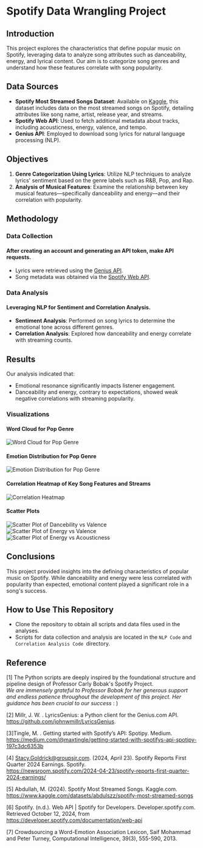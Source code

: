 # Spotify Data Wrangling Project

## Introduction
This project explores the characteristics that define popular music on Spotify, leveraging data to analyze song attributes such as danceability, energy, and lyrical content. Our aim is to categorize song genres and understand how these features correlate with song popularity.

## Data Sources
- **Spotify Most Streamed Songs Dataset**: Available on [Kaggle](https://www.kaggle.com/datasets/abdulszz/spotify-most-streamed-songs), this dataset includes data on the most streamed songs on Spotify, detailing attributes like song name, artist, release year, and streams.
- **Spotify Web API**: Used to fetch additional metadata about tracks, including acousticness, energy, valence, and tempo.
- **Genius API**: Employed to download song lyrics for natural language processing (NLP).

## Objectives
1. **Genre Categorization Using Lyrics**: Utilize NLP techniques to analyze lyrics' sentiment based on the genre labels such as R&B, Pop, and Rap.
2. **Analysis of Musical Features**: Examine the relationship between key musical features—specifically danceability and energy—and their correlation with popularity.

## Methodology
### Data Collection
#### After creating an account and generating an API token, make API requests.
- Lyrics were retrieved using the [Genius API](https://genius.com/api-clients).
- Song metadata was obtained via the [Spotify Web API](https://developer.spotify.com/documentation/web-api).

### Data Analysis
#### Leveraging NLP for Sentiment and Correlation Analysis. 
- **Sentiment Analysis**: Performed on song lyrics to determine the emotional tone across different genres.
- **Correlation Analysis**: Explored how danceability and energy correlate with streaming counts.

## Results
Our analysis indicated that:
- Emotional resonance significantly impacts listener engagement.
- Danceability and energy, contrary to expectations, showed weak negative correlations with streaming popularity.

### Visualizations
#### Word Cloud for Pop Genre
![Word Cloud for Pop Genre](wordclouds/Pop_wordcloud.png)

#### Emotion Distribution for Pop Genre
![Emotion Distribution for Pop Genre](piecharts/Pop_pie_chart.png)

#### Correlation Heatmap of Key Song Features and Streams
![Correlation Heatmap](https://github.com/BingquanZhang/Data_Wrangling/blob/main/Correlation_Heatmap%20/Heatmap.png)

#### Scatter Plots
![Scatter Plot of Dancebility vs Valence](https://github.com/BingquanZhang/Data_Wrangling/blob/main/Scatter_Plot%20/Dancebility_valance.png)
![Scatter Plot of Energy vs Valence](https://github.com/BingquanZhang/Data_Wrangling/blob/main/Scatter_Plot%20/Energy_Valence.png)
![Scatter Plot of Energy vs Acousticness](https://github.com/BingquanZhang/Data_Wrangling/blob/main/Scatter_Plot%20/Energy_acountness.png)

## Conclusions
This project provided insights into the defining characteristics of popular music on Spotify. While danceability and energy were less correlated with popularity than expected, emotional content played a significant role in a song's success.

## How to Use This Repository
- Clone the repository to obtain all scripts and data files used in the analyses.
- Scripts for data collection and analysis are located in the `NLP Code` and `Correlation Analysis Code `directory.

## Reference
[1] The Python scripts are deeply inspired by the foundational structure and pipeline design of Professor Carly Bobak's Spotify Project.     
*We are immensely grateful to Professor Bobak for her generous support and endless patience throughout the development of this project. Her guidance has been crucial to our success* : )     

[2] Millr, J. W. . LyricsGenius: a Python client for the Genius.com API.    
https://github.com/johnwmillr/LyricsGenius.    

[3]Tingle, M. . Getting started with Spotify’s API: Spotipy. Medium.     
https://medium.com/@maxtingle/getting-started-with-spotifys-api-spotipy-197c3dc6353b    

[4] Stacy.Goldrick@groupsjr.com. (2024, April 23). Spotify Reports First Quarter 2024 Earnings. Spotify.     
https://newsroom.spotify.com/2024-04-23/spotify-reports-first-quarter-2024-earnings/

[5] Abdullah, M. (2024). Spotify Most Streamed Songs. Kaggle.com.     
https://www.kaggle.com/datasets/abdulszz/spotify-most-streamed-songs

[6] Spotify. (n.d.). Web API | Spotify for Developers. Developer.spotify.com. Retrieved October 12, 2024, from     
https://developer.spotify.com/documentation/web-api

[7] Crowdsourcing a Word-Emotion Association Lexicon, Saif Mohammad and Peter Turney, Computational Intelligence, 39(3), 555-590, 2013.


